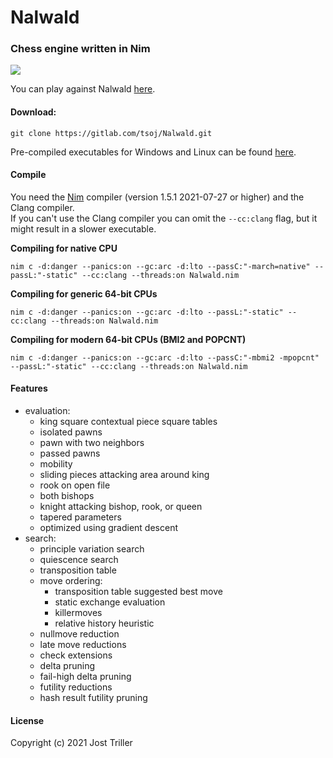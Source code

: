 # Nalwald
### Chess engine written in Nim
![](https://gitlab.com/tsoj/Nalwald/-/raw/master/logo.png)

You can play against Nalwald [here](https://lichess.org/@/squared-chess).
#### Download:
```
git clone https://gitlab.com/tsoj/Nalwald.git
```
Pre-compiled executables for Windows and Linux can be found [here](https://gitlab.com/tsoj/Nalwald/-/releases).
#### Compile

You need the [Nim](https://nim-lang.org/) compiler (version 1.5.1 2021-07-27 or higher) and the Clang compiler.  
If you can't use the Clang compiler you can omit the `--cc:clang` flag, but it might result in a slower executable.

**Compiling for native CPU**
```
nim c -d:danger --panics:on --gc:arc -d:lto --passC:"-march=native" --passL:"-static" --cc:clang --threads:on Nalwald.nim
```

**Compiling for generic 64-bit CPUs**
```
nim c -d:danger --panics:on --gc:arc -d:lto --passL:"-static" --cc:clang --threads:on Nalwald.nim
```

**Compiling for modern 64-bit CPUs (BMI2 and POPCNT)**
```
nim c -d:danger --panics:on --gc:arc -d:lto --passC:"-mbmi2 -mpopcnt" --passL:"-static" --cc:clang --threads:on Nalwald.nim
```

#### Features

- evaluation:
  - king square contextual piece square tables
  - isolated pawns
  - pawn with two neighbors
  - passed pawns
  - mobility
  - sliding pieces attacking area around king
  - rook on open file
  - both bishops
  - knight attacking bishop, rook, or queen
  - tapered parameters
  - optimized using gradient descent
- search:
  - principle variation search
  - quiescence search
  - transposition table
  - move ordering:
    - transposition table suggested best move
    - static exchange evaluation
    - killermoves
    - relative history heuristic
  - nullmove reduction
  - late move reductions
  - check extensions
  - delta pruning
  - fail-high delta pruning
  - futility reductions
  - hash result futility pruning

#### License

Copyright (c) 2021 Jost Triller
